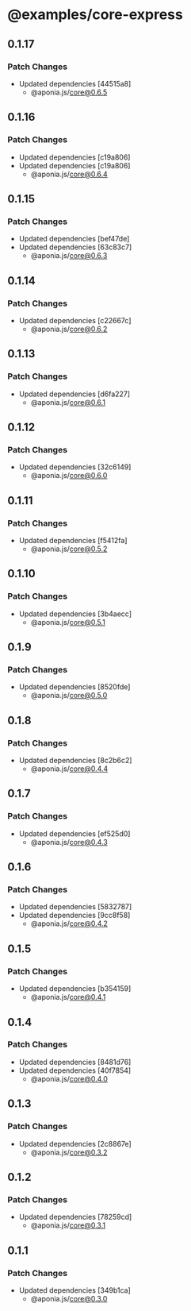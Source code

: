# @examples/core-express

## 0.1.17

### Patch Changes

- Updated dependencies [44515a8]
  - @aponia.js/core@0.6.5

## 0.1.16

### Patch Changes

- Updated dependencies [c19a806]
- Updated dependencies [c19a806]
  - @aponia.js/core@0.6.4

## 0.1.15

### Patch Changes

- Updated dependencies [bef47de]
- Updated dependencies [63c83c7]
  - @aponia.js/core@0.6.3

## 0.1.14

### Patch Changes

- Updated dependencies [c22667c]
  - @aponia.js/core@0.6.2

## 0.1.13

### Patch Changes

- Updated dependencies [d6fa227]
  - @aponia.js/core@0.6.1

## 0.1.12

### Patch Changes

- Updated dependencies [32c6149]
  - @aponia.js/core@0.6.0

## 0.1.11

### Patch Changes

- Updated dependencies [f5412fa]
  - @aponia.js/core@0.5.2

## 0.1.10

### Patch Changes

- Updated dependencies [3b4aecc]
  - @aponia.js/core@0.5.1

## 0.1.9

### Patch Changes

- Updated dependencies [8520fde]
  - @aponia.js/core@0.5.0

## 0.1.8

### Patch Changes

- Updated dependencies [8c2b6c2]
  - @aponia.js/core@0.4.4

## 0.1.7

### Patch Changes

- Updated dependencies [ef525d0]
  - @aponia.js/core@0.4.3

## 0.1.6

### Patch Changes

- Updated dependencies [5832787]
- Updated dependencies [9cc8f58]
  - @aponia.js/core@0.4.2

## 0.1.5

### Patch Changes

- Updated dependencies [b354159]
  - @aponia.js/core@0.4.1

## 0.1.4

### Patch Changes

- Updated dependencies [8481d76]
- Updated dependencies [40f7854]
  - @aponia.js/core@0.4.0

## 0.1.3

### Patch Changes

- Updated dependencies [2c8867e]
  - @aponia.js/core@0.3.2

## 0.1.2

### Patch Changes

- Updated dependencies [78259cd]
  - @aponia.js/core@0.3.1

## 0.1.1

### Patch Changes

- Updated dependencies [349b1ca]
  - @aponia.js/core@0.3.0
